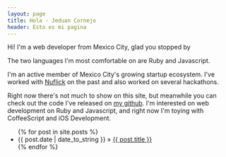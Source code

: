 ```yaml
---
layout: page
title: Hola - Jeduan Cornejo
header: Esto es mi pagina
---
```


    
<p class="subtitle">Hi! I'm a web developer from Mexico City, glad you stopped by</p>

The two languages I'm most comfortable on are Ruby and Javascript.

<section class="projects">
  <project>
    
  </project>
</section>

I'm an active member of Mexico City's growing startup ecosystem. I've worked with [Nuflick][nuflick] on the past and also worked on several hackathons.

Right now there's not much to show on this site, but meanwhile you can check out the code I've released on [my github][gh]. I'm interested on web development on Ruby and Javascript, and right now I'm toying with CoffeeScript and iOS Development.

<ul class="posts">
  {% for post in site.posts %}
    <li><span>{{ post.date | date_to_string }}</span> &raquo; <a href="{{ post.url }}">{{ post.title }}</a></li>
  {% endfor %}
</ul>

  [nuflick]: http://www.nuflick.com
  [ntalk]: http://ntalkapp.com
  [gh]: http://github.com/jeduan